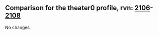 ## Comparison for the theater0 profile, rvn: [2106](https://github.com/PRO100KatYT/FortniteProfileRevisions/tree/main/profiles/theater0/2106%20theater0.json)-[2108](https://github.com/PRO100KatYT/FortniteProfileRevisions/tree/main/profiles/theater0/2108%20theater0.json)

No changes
